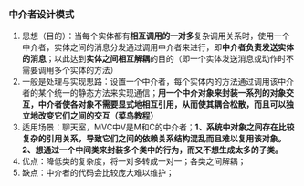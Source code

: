 ### 中介者设计模式
1. 思想（目的）：当每个实体都有**相互调用的一对多**复杂调用关系时，使用一个中介者，实体之间的消息分发通过调用中介者来进行，即**中介者负责发送实体的消息**；以此达到**实体之间相互解耦**的目的（即一个实体发送消息或动作时不需要调用多个实体的方法）
2. 一般是处理与实现思路：设置一个中介者，每个实体内的方法通过调用该中介者的某个统一的静态方法来实现通信；**用一个中介对象来封装一系列的对象交互，中介者使各对象不需要显式地相互引用，从而使其耦合松散，而且可以独立地改变它们之间的交互（菜鸟教程）**
3. 适用场景：聊天室，MVC中V是M和C的中介者；**1、系统中对象之间存在比较复杂的引用关系，导致它们之间的依赖关系结构混乱而且难以复用该对象。 2、想通过一个中间类来封装多个类中的行为，而又不想生成太多的子类。**
4. 优点：降低类的复杂度，将一对多转成一对一；各类之间解耦；
5. 缺点：中介者的代码会比较庞大难以维护；